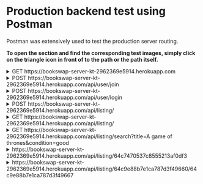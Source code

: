 # **Production backend test using Postman**

Postman was extensively used to test the production server routing.

**To open the section and find the corresponding test images, simply click on the triangle icon in front of to the path or the path itself.**

<details>

<summary> GET https://bookswap-server-kt-2962369e5914.herokuapp.com </summary>

### Successful get localhost

![Success home](./home.png)

### Invalid route

![Failure home](./incorrect_route.png)
</details>

<details>

<summary> POST https://bookswap-server-kt-2962369e5914.herokuapp.com/api/user/join </summary>

### Successful join

![Success join](./join_success.png)

### Unsuccessful join as a result of validation errors

![Join short username](./join_short_username.png)
![Join short first name](./join_short_first_name.png)
![Join short password](./join_short_password.png)
![Join existing email](./join_invalid_email.png)

### Unsuccessful join as a result of missing data

![Join missing data](./join_missing_data.png)

### Unsuccessful join as a result of existing data

![Join existing username](./join_username_used.png)

</details>

<details>
<summary> POST https://bookswap-server-kt-2962369e5914.herokuapp.com/api/user/login </summary>

### Successful login

![Success login](./login_successful.png)

### Unsuccessful login as a result of incorrect data

![Login incorrect username](./login_incorrect_username.png)
![Login incorrect password](./login_incorrect_password.png)

### Unsuccessful login as a result of missing data

![Login existing username](./login_missing_username.png)
![Login missing password](./login_missing_password.png)

</details>

<details>

<summary> POST https://bookswap-server-kt-2962369e5914.herokuapp.com/api/listing/ </summary>

### Successful book and listing creation

![Success add](./add_successful.png)

### Unsuccessful book and listing creation as a result of token issues

![Missing token](./add_token_required.png)
![Invalid token](./add_no_authorization.png)

### Unsuccessful book and listing creation as a result of validation errors

![Validation url err](./add_validation_error_url.png)
![Validation page err](./add_validation_error_page.png)
![Validation year err](./add_validation_error_year.png)
![Validation condition err](./add_validation_error_condition.png)

### Unsuccessful book and listing creation as a result of missing data

![Validation url err](./add_missing_data.png)

### Unsuccessful listing creation as a result of exiting listing

![Already added listing](./add_already_added.png)

</details>
<details>

<summary> GET https://bookswap-server-kt-2962369e5914.herokuapp.com/api/listing/ </summary>

### Successful listing

![Success list](./list_successful.png)

### Unsuccessful listing as a result of token issues

![Missing token listing](./list_token_required.png)
![Invalid token listing](./list_no_authorized.png)

</details>
<details>

<summary> GET https://bookswap-server-kt-2962369e5914.herokuapp.com/api/listing/search?title=A game of thrones&condition=good </summary>

### Successful search

![Sucess search](./search_successful.png)

### Unsuccessful search as a result of token issues

![Missing token](./search_token_required.png)
![Invalid token ](./search_no_authorization.png)

### Unsuccessful search as a result of missing title

![Missing title ](./search_title_missing.png)

### Unsuccessful search, no result found

![No result](./search_no_result.png)

</details>

<details>

<summary> https://bookswap-server-kt-2962369e5914.herokuapp.com/api/listing/64c7470537c8555213af0df3 </summary>

### Successful delete

![Sucess delete](./delete_successful.png)

### Unsuccessful delete as a result of token issues

![Missing token](./delete_token_required.png)
![Invalid token ](./delete_no_authorization.png)

### Unsuccessful delete as a result of invalid listingId

![Invalid id ](./delete_invalid_id.png)

</details>

<details>

<summary> https://bookswap-server-kt-2962369e5914.herokuapp.com/api/listing/64c9e88b7e1ca787d3f49660/64c9e88b7e1ca787d3f49667 </summary>

### Successful update

![Sucess update](./update_successful.png)

### Unsuccessful update as a result of token issues

![Missing token](./update_token_required.png)
![Invalid token ](./update_no_authorization.png)

### Unsuccessful search as a result of invalid ids

![Invalid id 1](./update_invalid_book_id.png)
![Invalid id 1](./update_invalid_listing_id.png)

</details>